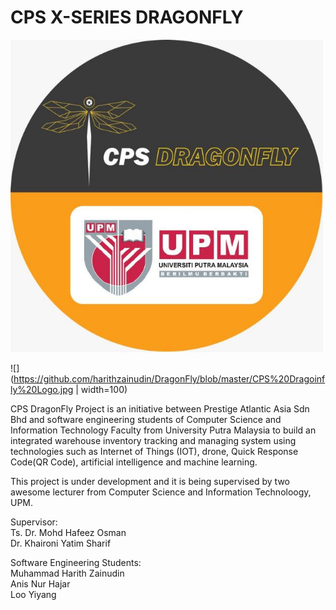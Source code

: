 # CPS X-SERIES DRAGONFLY

<img src="https://github.com/harithzainudin/DragonFly/blob/master/CPS%20Dragoinfly%20Logo.jpg" width="500" />

![](https://github.com/harithzainudin/DragonFly/blob/master/CPS%20Dragoinfly%20Logo.jpg | width=100)

CPS DragonFly Project is an initiative between Prestige Atlantic Asia Sdn Bhd and software engineering students of Computer Science and Information Technology Faculty from University Putra Malaysia to build an integrated warehouse inventory tracking and managing system using technologies such as Internet of Things (IOT), drone, Quick Response Code(QR Code), artificial intelligence and machine learning.

This project is under development and it is being supervised by two awesome lecturer from Computer Science and Information Technoloogy, UPM.

Supervisor:  
Ts. Dr. Mohd Hafeez Osman  
Dr. Khaironi Yatim Sharif

Software Engineering Students:  
Muhammad Harith Zainudin  
Anis Nur Hajar  
Loo Yiyang  
